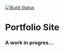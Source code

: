 [![Build Status](https://travis-ci.org/ihavenoidea14/timestamp.svg?branch=master)](https://travis-ci.org/ihavenoidea14/portfolio)

# Portfolio Site

### A work in progres...